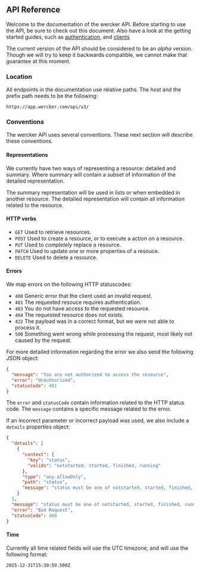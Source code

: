 ## API Reference

Welcome to the documentation of the wercker API. Before starting to use the API,
be sure to check out this document. Also have a look at the getting started
guides, such as [authentication](gettings-started/authentication.html), and
[clients](gettings-started/clients.html)

The current version of the API should be considered to be an _alpha_ version.
Though we will try to keep it backwards compatible, we cannot make that
guarantee at this moment.

### Location

All endpoints in the documentation use relative paths. The host and the prefix
path needs to be the following:

```
https://app.wercker.com/api/v3/
```

### Conventions

The wercker API uses several conventions. These next section will describe these
conventions.

#### Representations

We currently have two ways of representing a resource: detailed and summary.
Where summary will contain a subset of information of the detailed
representation.

The summary representation will be used in lists or when embedded in another
resource. The detailed representation will contain all information related to
the resource.

#### HTTP verbs

- `GET` Used to retrieve resources.
- `POST` Used to create a resource, or to execute a action on a resource.
- `PUT` Used to _completely_ replace a resource.
- `PATCH` Used to update one or more properties of a resouce.
- `DELETE` Used to delete a resource.

#### Errors

We map errors on the following HTTP statuscodes:

- `400` Generic error that the client used an invalid request.
- `401` The requested resouce requires authentication.
- `403` You do not have access to the requested resource.
- `404` The requested resource does not exists.
- `422` The payload was in a correct format, but we were not able to process it.
- `500` Something went wrong while processing the request, most likely not
caused by the request.

For more detailed information regarding the error we also send the following
JSON object:

```json
{
  "message": "You are not authorized to access the resource",
  "error": "Unauthorized",
  "statusCode": 401
}
```

The `error` and `statusCode` contain information related to the HTTP status
code. The `message` contains a specific message related to the error.

If an incorrect parameter or incorrect payload was used, we also include a
`details` properties object:

```json
{
  "details": [
    {
      "context": {
        "key": "status",
        "valids": "notstarted, started, finished, running"
      },
      "type": "any.allowOnly",
      "path": "status",
      "message": "status must be one of notstarted, started, finished, running"
    }
  ],
  "message": "status must be one of notstarted, started, finished, running",
  "error": "Bad Request",
  "statusCode": 400
}
```

#### Time

Currently all time related fields will use the UTC timezone, and will use the
following format:

```
2015-12-31T15:30:59.500Z
```
